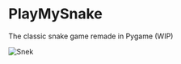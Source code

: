 # PlayMySnake
The classic snake game remade in Pygame (WIP)


![Snek](https://media.giphy.com/media/x0CF6GlF22s9O/giphy.gif)

